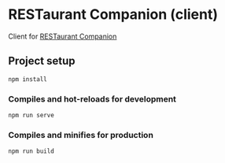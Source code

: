 # RESTaurant Companion (client)

Client for [RESTaurant Companion](https://github.com/SirojiddinSaidmurodov/RESTaurantCompanion-server)

## Project setup

```
npm install
```

### Compiles and hot-reloads for development

```
npm run serve
```

### Compiles and minifies for production
```
npm run build
```
